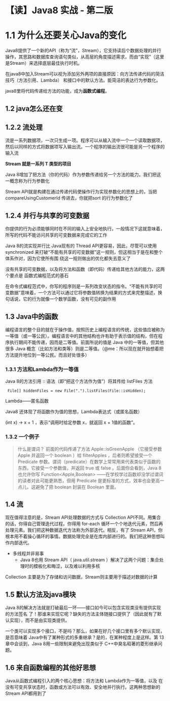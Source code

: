 # 【读】Java8 实战 - 第二版

# 1.1 为什么还要关心Java的变化

Java8提供了一个新的API（称为“流”，Stream），它支持读后个数据处理的并行操作，其思路和数据库查询语句类似，从高层的角度描述需求，而由“实现”（这里是Stream）来选择底层最佳执行时机。

在java8中加入Stream可以视为添加另外两项的直接原因：向方法传递代码的简洁技巧（方法引用、Lambda） 和接口中的默认方法。能简洁的表达行为参数化。

java8里将代码传递给方法的功能，成为**函数式编程**。

## 1.2 java怎么还在变

## 1.2.2 流处理

流是一系列数据项，一次只生成一项。程序可以从输入流中一个一个读取数据项，然后以同样的方式将数据项写入输出流。一个程序的输出流很可能是另一个程序的输入流

 **Stream<T> 就是一系列 T 类型的项目**

Java 8增加了把方法（你的代码）作为参数传递给另一个方法的能力。我们把这一概念称为行为参数化

Stream API就是构建在通过传递代码使操作行为实现参数化的思想上的，当把compareUsingCustomerId 传进去，你就把sort 的行为参数化了



## 1.2.4 并行与共享的可变数据

你提供的行为必须能够同时在不同的输入上安全地执行。一般情况下这就意味着，所写的代码不能访问共享的可变数据来完成它的工作

Java 8的流实现并行比 Java现有的 Thread API更容易，因此，尽管可以使用 synchronized
来打破“不能有共享的可变数据”这一规则，但这相当于是在和整个体系作对，因为它使所有围
绕这一规则做出的优化都失去意义了

没有共享的可变数据，以及将方法和函数（即代码）传递给其他方法的能力，这两个要点是
函数式编程范式的基石



在命令式编程范式中，你写的程序则是一系列改变状态的指令。“不能有共享的可变数据”意味着，一个方法可以通过它将参数值转换为结果的方式来完整描述，换句话说，它的行为就像一个数学函数，没有可见的副作用

## 1.3 Java中的函数

编程语言的整个目的就在于操作值，按照历史上编程语言的传统，这些值应被称为一等值（或一等公民）。编程语言中的其他结构也许有助于表示值的结构，但在程序执行期间不能传递，因而是二等值。前面所说的值是 Java 中的一等值，但其他很多 Java 概念（比如方法和类等）则是二等值。（@me：所以现在就开始想着把方法提升地位到一等公民。而且好处很多）

### 1.3.1 方法和Lambda作为一等值

 Java 8的方法引用 :: 语法（即“把这个方法作为值”）将其传给 listFiles 方法

``` File[] hiddenFiles = new File(".").listFiles(File::isHidden);```

Lambda——匿名函数

Java8 还体现了将函数作为值的思想，Lambda表达式（或匿名函数）

(int x) -> x + 1 ，表示“调用时给定参数 x，就返回 x + 1值的函数”。

### 1.3.2 一个例子

> 什么是谓词？
> 前面的代码传递了方法 Apple::isGreenApple （它接受参数 Apple 并返回一个
> boolean ）给 filterApples ，后者则希望接受一个 Predicate<Apple> 参数。谓词（predicate）在数学上常常用来代表类似于函数的东西，它接受一个参数值，并返回 true 或 false 。后面你会看到，Java 8 也允许你写 Function<Apple,Boolean> ——在学校学过函数却没学过谓词的读者对此可能更熟悉，但用 Predicate<Apple> 是更标准的方式，效率也会更高一点儿，这避免了把 boolean 封装在 Boolean 里面。

## 1.4 流

现在值得注意的是，Stream API处理数据的方式与 Collection API不同。用集合的话，你得自己管理迭代过程。你得用 for-each 循环一个个地迭代元素，然后再处理元素。我们把这种数据迭代方法称为外部迭代。相反，有了 Stream API，你根本用不着操心循环的事情。数据处理完全是在库内部进行的。我们把这种思想叫作内部迭代。

- 多线程并非易事
	- Java 8也用 Stream API（ java.util.stream ）解决了这两个问题：集合处理时的模板化和晦涩，以及难以利用多核

Collection 主要是为了存储和访问数据，Stream则主要用于描述对数据的计算

## 1.5 默认方法及java模块

Java 8的解决方法就是打破最后一环——接口如今可以包含实现类没有提供实现的方法签名
了！那谁来实现它呢？缺失的方法主体随接口提供了（因此就有了默认实现），而不是由实现类提供。

一个类可以实现多个接口，不是吗？那么，如果在好几个接口里有多个默认实现，是否意味着 Java中有了某种形式的多重继承？是的，在某种程度上是这样。第 13章中会谈到，Java 8用一些限制来避免出现类似于 C++中臭名昭著的菱形继承问题。

## 1.6 来自函数编程的其他好思想

 Java从函数式编程引入的两个核心思想：将方法和 Lambda作为一等值，以及
在没有可变共享状态时，函数或方法可以有效、安全地并行执行。这两种思想新的 Stream API都用到了